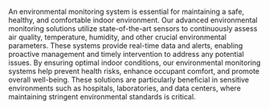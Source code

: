 An environmental monitoring system is essential for maintaining a safe, healthy, and comfortable indoor environment. Our advanced environmental monitoring solutions utilize state-of-the-art sensors to continuously assess air quality, temperature, humidity, and other crucial environmental parameters. These systems provide real-time data and alerts, enabling proactive management and timely intervention to address any potential issues. By ensuring optimal indoor conditions, our environmental monitoring systems help prevent health risks, enhance occupant comfort, and promote overall well-being. These solutions are particularly beneficial in sensitive environments such as hospitals, laboratories, and data centers, where maintaining stringent environmental standards is critical.